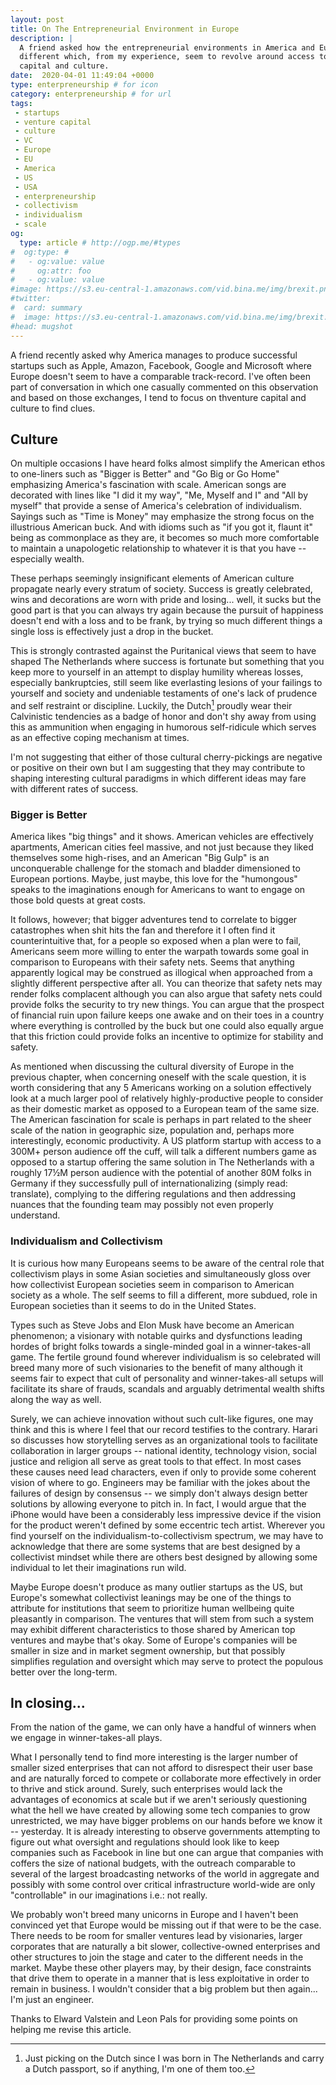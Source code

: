 ```yaml
---
layout: post
title: On The Entrepreneurial Environment in Europe
description: |
  A friend asked how the entrepreneurial environments in America and Europe are
  different which, from my experience, seem to revolve around access to venture
  capital and culture.
date:  2020-04-01 11:49:04 +0000
type: enterpreneurship # for icon
category: enterpreneurship # for url
tags:
 - startups
 - venture capital
 - culture
 - VC
 - Europe
 - EU
 - America
 - US
 - USA
 - enterpreneurship
 - collectivism
 - individualism
 - scale
og:
  type: article # http://ogp.me/#types
#  og:type: #
#   - og:value: value
#     og:attr: foo
#   - og:value: value
#image: https://s3.eu-central-1.amazonaws.com/vid.bina.me/img/brexit.png
#twitter:
#  card: summary
#  image: https://s3.eu-central-1.amazonaws.com/vid.bina.me/img/brexit.png
#head: mugshot
---
```

<!-- Eli would remove the entire reference to the writing exercise. Reduce this
or move towards the end. -->
<!-- TODO: Shorten -->
A friend recently asked why America manages to produce successful startups such
as Apple, Amazon, Facebook, Google and Microsoft where Europe doesn't seem to
have a comparable track-record. I've often been part of conversation in which
one casually commented on this observation and based on those exchanges, I tend
to focus on thventure capital and culture to find clues.

<!--
A friend and I have recently picked up the writing exercise of posing each
other questions to use as the basis of a series of posts. The question for this
post was formulated in Dutch[^question] which I'll roughly translate into the
following snippet hoping that Elward, the sender, will be graceful enough to
forgive me where I inadvertently lose any of his focal points in translation:

> We have observed that Europe has not proved as successful as the United
> States in producing the dominant tech companies. Amazon, Apple, Facebook,
> Google and Microsoft are all American firms. Considering your experience in
> the startup scene in The Netherlands and Germany as well as the international
> startup scene beyond that, what would you attribute this phenomenon to. Which
> factors contribute to America's dominant position in startups and what are
> the differences between the startup ecosystems that allow for America to
> perform this exceptionally.

[^question]: Het ondernemers klimaat in Europa: We hebben gezien dat Europa niet zo succesvol is geweest als America in het produceren van de grote technologische bedrijven van de afgelopen decenia.  Kijk bijvoorbeeld naar Google, Apple, Amazon, Facebook, Microsoft dat zijn allemaal Americaanse bedrijven. Jij hebt zowel in Nederland als Duitsland de start-up wereld van dichtbij meegemaakt en je hebt ook ervaring met de international start-up wereld. Wat zou jij zeggen dat 1 van de grote oorzaken is die hieraan ten grondslag ligt. Welke andere dingen liggen hieraan ten grondslag. Is er een groot verschil in het ondernemers klimaat van Nederland en Duitsland m.b.t. het bovenstaande?
-->

<!-- Eli says stop the downselling -->
<!-- Eli: don't focus on too many points. Choose a focal point. -->
<!--
Mind you, I'm not an anthropologist, economist, historian, psychologist or
sociologist but merely an engineer with many opinions about topics I don't
possess sufficient depth in even though I am constantly reading into these
topics to "wisen up".  It is therefore important to note that my musings
represent opinions derived from anecdotes and whatever historical record I
happen to be aware of, both of which will likely lead me down the path to a
number of flawed conclusions but you may find a few points, at the very least
an engineer's perspective, that may be reasonably sensible to entertain :wink:.

:warning: For simplicity's sake, I'll start each section of with a few focal
points which I'll dive into in the subsections of each chapter assuming that
you will feel free to skip to chapters based on your interest. :wink:
-->

## Culture

<!-- Eli liked the culture discussion -->
On multiple occasions I have heard folks almost simplify the American ethos to
one-liners such as "Bigger is Better" and "Go Big or Go Home" emphasizing
America's fascination with scale. American songs are decorated with lines like
"I did it my way", "Me, Myself and I" and "All by myself" that provide a sense
of America's celebration of individualism. Sayings such as "Time is Money" may
emphasize the strong focus on the illustrious American buck. And with idioms
such as "if you got it, flaunt it" being as commonplace as they are, it becomes
so much more comfortable to maintain a unapologetic relationship to whatever it
is that you have -- especially wealth.

These perhaps seemingly insignificant elements of American culture propagate
nearly every stratum of society. Success is greatly celebrated, wins and
decorations are worn with pride and losing... well, it sucks but the good part
is that you can always try again because the pursuit of happiness doesn't end
with a loss and to be frank, by trying so much different things a single loss
is effectively just a drop in the bucket.

This is strongly contrasted against the Puritanical views that seem to have
shaped The Netherlands where success is fortunate but something that you keep
more to yourself in an attempt to display humility whereas losses, especially
bankruptcies, still seem like everlasting lesions of your failings to yourself
and society and undeniable testaments of one's lack of prudence and self
restraint or discipline. Luckily, the Dutch[^dutch] proudly wear their
Calvinistic tendencies as a badge of honor and don't shy away from using this
as ammunition when engaging in humorous self-ridicule which serves as an
effective coping mechanism at times.

I'm not suggesting that either of those cultural cherry-pickings are negative
or positive on their own but I am suggesting that they may contribute to
shaping interesting cultural paradigms in which different ideas may fare
with different rates of success.

[^dutch]: Just picking on the Dutch since I was born in The Netherlands and carry a Dutch passport, so if anything, I'm one of them too.


### Bigger is Better

America likes "big things" and it shows. American vehicles are effectively
apartments, American cities feel massive, and not just because they liked
themselves some high-rises, and an American "Big Gulp" is an unconquerable
challenge for the stomach and bladder dimensioned to European portions. Maybe,
just maybe, this love for the "humongous" speaks to the imaginations enough for
Americans to want to engage on those bold quests at great costs.

It follows, however; that bigger adventures tend to correlate to bigger
catastrophes when shit hits the fan and therefore it I often find it
counterintuitive that, for a people so exposed when a plan were to fail,
Americans seem more willing to enter the warpath towards some goal in
comparison to Europeans with their safety nets. Seems that anything apparently
logical may be construed as illogical when approached from a slightly different
perspective after all. You can theorize that safety nets may render folks
complacent although you can also argue that safety nets could provide folks the
security to try new things. You can argue that the prospect of financial ruin
upon failure keeps one awake and on their toes in a country where everything is
controlled by the buck but one could also equally argue that this friction
could provide folks an incentive to optimize for stability and safety.

As mentioned when discussing the cultural diversity of Europe in the previous
chapter, when concerning oneself with the scale question, it is worth
considering that any 5 Americans working on a solution effectively look at a
much larger pool of relatively highly-productive people to consider as their
domestic market as opposed to a European team of the same size. The American
fascination for scale is perhaps in part related to the sheer scale of the
nation in geographic size, population and, perhaps more interestingly, economic
productivity. A US platform startup with access to a 300M+ person audience off
the cuff, will talk a different numbers game as opposed to a startup offering
the same solution in The Netherlands with a roughly 17½M person audience with
the potential of another 80M folks in Germany if they successfully pull of
internationalizing (simply read: translate), complying to the differing
regulations and then addressing nuances that the founding team may possibly not
even properly understand.


### Individualism and Collectivism

It is curious how many Europeans seems to be aware of the central role that
collectivism plays in some Asian societies and simultaneously gloss over how
collectivist European societies seem in comparison to American society as a
whole. The self seems to fill a different, more subdued, role in European
societies than it seems to do in the United States.

Types such as Steve Jobs and Elon Musk have become an American phenomenon; a
visionary with notable quirks and dysfunctions leading hordes of bright folks
towards a single-minded goal in a winner-takes-all game. The fertile ground
found wherever individualism is so celebrated will breed many more of such
visionaries to the benefit of many although it seems fair to expect that cult
of personality and winner-takes-all setups will facilitate its share of frauds,
scandals and arguably detrimental wealth shifts along the way as well.

<!-- Eli liked the part of the engineers -->
Surely, we can achieve innovation without such cult-like figures, one may think
and this is where I feel that our record testifies to the contrary. Harari so
discusses how storytelling serves as an organizational tools to facilitate
collaboration in larger groups -- national identity, technology vision, social
justice and religion all serve as great tools to that effect. In most cases
these causes need lead characters, even if only to provide some coherent vision
of where to go. Engineers may be familiar with the jokes about the failures of
design by consensus -- we simply don't always design better solutions by
allowing everyone to pitch in. In fact, I would argue that the iPhone would
have been a considerably less impressive device if the vision for the product
weren't defined by some eccentric tech artist. Wherever you find yourself on
the individualism-to-collectivism spectrum, we may have to acknowledge that
there are some systems that are best designed by a collectivist mindset while
there are others best designed by allowing some individual to let their
imaginations run wild.

Maybe Europe doesn't produce as many outlier startups as the US, but Europe's
somewhat collectivist leanings may be one of the things to attribute for
institutions that seem to prioritize human wellbeing quite pleasantly in
comparison. The ventures that will stem from such a system may exhibit
different characteristics to those shared by American top ventures and maybe
that's okay. Some of Europe's companies will be smaller in size and in market
segment ownership, but that possibly simplifies regulation and oversight which
may serve to protect the populous better over the long-term.

<!-- address cooperation, as per Leon's feedback -->

<!--
There seem to be
things that demand
smaller groups or single-mindedness to thrive.

Deification of "self-made"-ness is another aspect that nicely ties into the
individualism point that becomes difficult to overlook. Perhaps, Europe's
different relationship with immigration may play a part here. Meanwhile in
America, everyone has started from the bottom of some barrel in order to
complete the rite of passage to becoming a self-made individual. How many
stories about immigrants to the land of opportunity must one still hear that
include some line to the effect of having but a dollar to one's name or even
better, a sum denominated in pennies to emphasize how low one set off at the
start of their journey?  Even America's current President, who has thus far
never really known poor or middle-class circumstances, has more or less made
the "started from the bottom" claim when emphasizing how "small" that loan from
his father was.

Tech startups as we currently known them are fast, innovative and agile enough
to swiftly dominate large swathes or their market segments. A celebration of
individualism

### Winner takes all

The acceptance of losses as a part of growth is a concept that Europe is
starting to catch on to but one that America seems to have mastered over the
years. Failing your company to the point of bankruptcy will still produce a
battle scar that Europe will not allow you to forget too easily, but at least
we're starting to understand that one does not get the gains from exploration
without accepting that it requires some folks heading into wrong directions and
subsequently failing. Just make sure you have enough folks heading into vastly
different directions to maximize your chances of striking the proverbial gold
or oil.
-->

## In closing...

<!-- Eli: shorter sentences. Hard to digest -->
From the nation of the game, we can only have a handful of winners when we
engage in winner-takes-all plays.
<!-- Arguably the wealth generated by such winners seems to do little towards
resolving the increasing wealth disparity problem. -->

<!-- Eli: Characterized as cardinal sin as new information is introduced -->
What I personally tend to find more interesting is the larger number of smaller
sized enterprises that can not afford to disrespect their user base and are
naturally forced to compete or collaborate more effectively in order to thrive
and stick around. Surely, such enterprises would lack the advantages of
economics at scale but if we aren't seriously questioning what the hell we have
created by allowing some tech companies to grow unrestricted, we may have
bigger problems on our hands before we know it -- yesterday. It is already
interesting to observe governments attempting to figure out what oversight and
regulations should look like to keep companies such as Facebook in line but one
can argue that companies with coffers the size of national budgets, with the
outreach comparable to several of the largest broadcasting networks of the
world in aggregate and possibly with some control over critical infrastructure
world-wide are only "controllable" in our imaginations i.e.: not really.

<!--
Winner-take-all schemes are conducive to monopoly creation which provides a
central point of attack for exploitation. Furthermore, they are simply too
complex for individuals to effectively reason about let alone regulate. From an
evolutionary perspective, we should perhaps go back to focussing on diversity
by sending different parties into vastly different directions in order to find
more innovative solutions to our problems.
-->

We probably won't breed many unicorns in Europe and I haven't been convinced
yet that Europe would be missing out if that were to be the case. There needs
to be room for smaller ventures lead by visionaries, larger corporates that are
naturally a bit slower, collective-owned enterprises and other structures to
join the stage and cater to the different needs in the market. Maybe these
other players may, by their design, face constraints that drive them to operate
in a manner that is less exploitative in order to remain in business. I
wouldn't consider that a big problem but then again... I'm just an engineer.

<!--
###

I served a startup around the beginning of 2018 which brought me to the valley
and New York on several occasions. My impression of the organization was that
it was tremendously disorganised and I mean disorganized to the extent that
most of my fellow European founders would consider it a matter of gross
negligence. Plans shifted by the minute, communications were often unclear, the
chain of command was apparently defective or crucial links were missing and
everything just felt as if it existed in a state of utmost entropy at all
times. The sharing of my observation was generally received with a "well you
don't quite get it, this is how we roll in the US" or some variation thereof.
-->

<div class="element note">
Thanks to Elward Valstein and Leon Pals for providing some points on helping me
revise this article.
</div>

